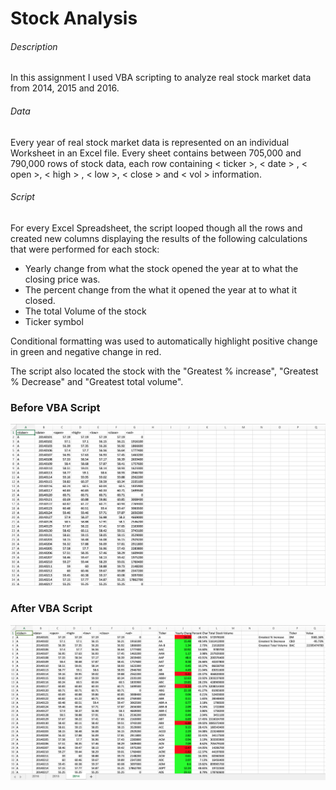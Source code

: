 # Stock Analysis 

###### Description

In this assignment I used VBA scripting to analyze real stock market data from 2014, 2015 and 2016.

###### Data

Every year of real stock market data is represented on an individual Worksheet in an Excel file. Every sheet contains between 705,000 and 790,000 rows of stock data, each row containing < ticker >, < date > , < open >, < high > , < low >, < close > and < vol > information. 

###### Script

For every Excel Spreadsheet, the script looped though all the rows and created new columns displaying the results of the following calculations that were performed for each stock:
- Yearly change from what the stock opened the year at to what the closing price was.
- The percent change from the what it opened the year at to what it closed.
- The total Volume of the stock
- Ticker symbol

Conditional formatting was used to automatically highlight positive change in green and negative change in red. 

The script also located the stock with the "Greatest % increase", "Greatest % Decrease" and "Greatest total volume".
### Before VBA Script
![](Media/2014-before.png)
### After VBA Script
![](Media/2014.png)
